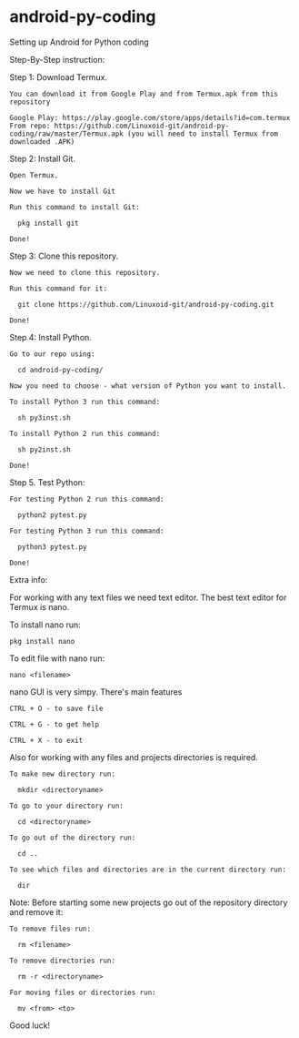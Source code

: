 # android-py-coding

Setting up Android for Python coding

Step-By-Step instruction:

  Step 1: Download Termux.
    
    You can download it from Google Play and from Termux.apk from this repository
    
    Google Play: https://play.google.com/store/apps/details?id=com.termux
    From repo: https://github.com/Linuxoid-git/android-py-coding/raw/master/Termux.apk (you will need to install Termux from downloaded .APK)
  
  Step 2: Install Git.

    Open Termux.
    
    Now we have to install Git
    
    Run this command to install Git:
      
      pkg install git
     
    Done!
   
  Step 3: Clone this repository.
  
    Now we need to clone this repository.
    
    Run this command for it:
    
      git clone https://github.com/Linuxoid-git/android-py-coding.git
      
    Done!
    
  Step 4: Install Python.
  
    Go to our repo using:
    
      cd android-py-coding/
      
    Now you need to choose - what version of Python you want to install.
    
    To install Python 3 run this command:
    
      sh py3inst.sh
    
    To install Python 2 run this command:
    
      sh py2inst.sh
    
    Done!
     
  Step 5. Test Python:
  
    For testing Python 2 run this command:
    
      python2 pytest.py
      
    For testing Python 3 run this command:
    
      python3 pytest.py
    
    Done!
    
Extra info:

  For working with any text files we need text editor. The best text editor for Termux is nano.
  
  To install nano run: 
  
    pkg install nano
    
  To edit file with nano run:
  
    nano <filename>
    
  nano GUI is very simpy. There's main features
  
    CTRL + O - to save file
    
    CTRL + G - to get help
    
    CTRL + X - to exit
  
  Also for working with any files and projects directories is required.
  
    To make new directory run:
    
      mkdir <directoryname>
    
    To go to your directory run:
    
      cd <directoryname>
      
    To go out of the directory run:
    
      cd ..
  
    To see which files and directories are in the current directory run:
    
      dir
      
  Note: Before starting some new projects go out of the repository directory and remove it:
  
    To remove files run:
    
      rm <filename>
      
    To remove directories run:
    
      rm -r <directoryname>
    
    For moving files or directories run:
    
      mv <from> <to>
    
Good luck!
    
  
  
   
    
        
    
        
  
  
